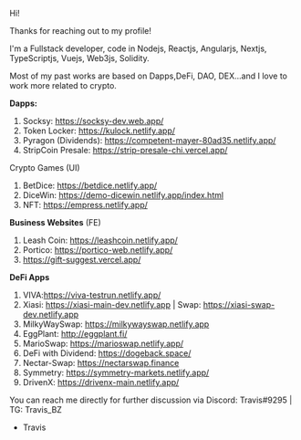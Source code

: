 Hi!

Thanks for reaching out to my profile!

I'm a Fullstack developer, code in Nodejs, Reactjs, Angularjs, Nextjs, TypeScriptjs, Vuejs, Web3js, Solidity.

Most of my past works are based on Dapps,DeFi, DAO, DEX...and I love to work more related to crypto.

**Dapps:**
1. Socksy: https://socksy-dev.web.app/
2. Token Locker: https://kulock.netlify.app/
3. Pyragon (Dividends): https://competent-mayer-80ad35.netlify.app/
4. StripCoin Presale: https://strip-presale-chi.vercel.app/

Crypto Games (UI)
1. BetDice: https://betdice.netlify.app/
2. DiceWin: https://demo-dicewin.netlify.app/index.html
3. NFT: https://empress.netlify.app/

**Business Websites** (FE)
1. Leash Coin: https://leashcoin.netlify.app/
2. Portico: https://portico-web.netlify.app/
3. https://gift-suggest.vercel.app/

**DeFi Apps**
1. VIVA:https://viva-testrun.netlify.app/
2. Xiasi: https://xiasi-main-dev.netlify.app | Swap: https://xiasi-swap-dev.netlify.app
3. MilkyWaySwap: https://milkywayswap.netlify.app
4. EggPlant: http://eggplant.fi/
5. MarioSwap: https://marioswap.netlify.app/
6. DeFi with Dividend: https://dogeback.space/
7. Nectar-Swap: https://nectarswap.finance
8. Symmetry: https://symmetry-markets.netlify.app/
9. DrivenX: https://drivenx-main.netlify.app/


You can reach me directly for further discussion via Discord: Travis#9295 |  TG: Travis_BZ

- Travis

